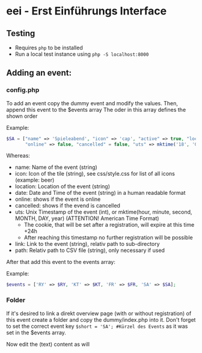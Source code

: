 # eei - Erst Einführungs Interface

## Testing
* Requires `php` to be installed
* Run a local test instance using `php -S localhost:8000`

## Adding an event:
### config.php
To add an event copy the dummy event and modify the values. Then, append this event to the $events array
The oder in this array defines the shown order

Example:
```php
$SA = ["name" => 'Spieleabend', "icon" => 'cap', "active" => true, "location" => 'Sand 14 - A301', "date" => '16.04.20', 
       "online" => false, "cancelled" = false, "uts" => mktime('18', '0', '0', '04', '16', '2020'), "link" => 'spa-akad/', "path" => "{$fp}ersti-sp-akad.csv"];
```
Whereas: 
- name: Name of the event (string)
- icon: Icon of the tile (string), see css/style.css for list of all icons (example: beer)
- location: Location of the event (string)
- date: Date and Time of the event (string) in a human readable format
- online: shows if the event is online
- cancelled: shows if the evend is cancelled
- uts: Unix Timestamp of the event (int), or mktime(hour, minute, second, MONTH, DAY, year)  (ATTENTION! American Time Format)
   - The cookie, that will be set after a registration, will expire at this time +24h
   - After reaching this timestamp no further registration will be possible  
- link: Link to the event (string), relativ path to sub-directory
- path: Relativ path to CSV file (string), only necessary if used 

After that add this event to the events array:

Example:
```php
$events = ['RY' => $RY, 'KT' => $KT, 'FR' => $FR, 'SA' => $SA];
```

### Folder
If it's desired to link a direkt overview page (with or without registration) of this event create a folder and copy the dummy/index.php into it.
Don't forget to set the correct event key `$short = 'SA'; #Kürzel des Events` as it was set in the $events array.

Now edit the (text) content as will
